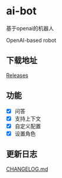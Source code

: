 # ai-bot

基于openai的机器人

OpenAI-based robot

## 下载地址
[Releases](https://github.com/sjx1995/ai-bot/releases)

## 功能

- [x] 问答
- [x] 支持上下文
- [x] 自定义配置
- [x] 设置角色

##  更新日志

[CHANGELOG.md](CHANGELOG.md)
